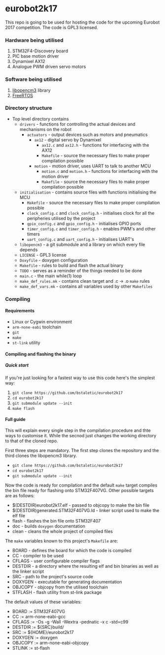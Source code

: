 # eurobot2k17

This repo is going to be used for hosting the code for the upcoming Eurobot 2017 competition. The code is GPL3 licensed.

### Hardware being utilised

1. STM32F4-Discovery board
2. PIC base motion driver
3. Dynamixel AX12
4. Analogue PWM driven servo motors

### Software being utilised

1. [libopencm3](https://libopencm3.github.io/docs/latest/stm32f4/html/modules.html) library
2. [FreeRTOS](https://freertos.org/)

### Directory structure

- Top level directory contains
  - `drivers` - functions for controlling the actual devices and mechanisms on the robot
    - `actuators` - output devices such as motors and pneumatics
      - `ax12` - digital servo by Dynamixel
        - `ax12.c` and `ax12.h` - functions for interfacing with the AX12
        - `Makefile` - source the necessary files to make proper compilation possible
      - `motion` - motion driver, uses UART to talk to another MCU
        - `motion.c` and `motion.h` - functions for interfacing with the motion driver
        - `Makefile` - source the necessary files to make proper compilation possible
  - `initialisation` - contains source files with functions initialising the MCU
    - `Makefile` - source the necessary files to make proper compilation possible
    - `clock_config.c` and `clock_config.h` - initialises clock for all the peripheries utilised by the project
    - `gpio_config.c` and `gpio_config.h` - initialises GPIO ports
    - `timer_config.c` and `timer_config.h` - enables PWM's and other timers
    - `uart_config.c` and `uart_config.h` - initialises UART's
  - `libopencm3` - a git submodule and a library on which every file depends
  - `LICENSE` - GPL3 license
  - `Doxyfile` - doxygen configuration
  - `Makefile` - rules to build and flash the actual binary
  - `TODO` - serves as a reminder of the things needed to be done
  - `main.c` - the main while(1) loop
  - `make_def_rules.mk` - contains clean target and .c -> .o `make` rules
  - `make_def_vars.mk` - contains all variables used by other `Makefiles`

### Compiling

#### Requirements

- Linux or Cygwin environment
- `arm-none-eabi` toolchain
- `git`
- `make`
- `st-link` utility

#### Compiling and flashing the binary

##### Quick start
If you're just looking for a fastest way to use this code here's the simplest way:

1. `git clone https://github.com/bstaletic/eurobot2k17`
2. `cd eurobot2k17`
3. `git submodule update --init`
4. `make flash`

#### Full guide
This will explain every single step in the compilation procedure and thte ways to customise it. While the secnod just changes the working directory to that of the cloned repo.

First three steps are mandatory. The first step clones the repository and the third clones the libopencm3 library.

- `git clone https://github.com/bstaletic/eurobot2k17`
- `cd eurobot2k17`
- `git submodule update --init`

Now the code is ready for compilation and the default `make` target compiles the bin file ready for flashing onto STM32F407VG. Other possible targets are as follows:

- $(DESTDIR)eurobot2k17.elf - passed to objcopy to make the bin file
- $(DESTDIR)generated.STM32F407VG.ld - linker script used to make the elf file
- flash - flashes the bin file onto STM32F407
- doc - builds `doxygen` documentation
- clean - cleans the whole project of compiled files

The `make` variables known to this project's `Makefile` are:

- BOARD - defines the board for which the code is compiled
- CC - compiler to be used
- CFLAGS - user configurable compiler flags
- DESTDIR - a directory where the resulting elf and bin binaries as well as the linker script
- SRC - path to the project's source code
- DOXYGEN - executable for generating documentation
- OBJCOPY - objcopy from the utilised toolchain
- STFLASH - flash utility from st-link package

The default values of these variables:

- BOARD := STM32F407VG
- CC := arm-none-eabi-gcc
- CFLAGS := -Os -g -Wall -Wextra -pednatic -x c -std=c99
- DESTDIR := ${SRC}build/
- SRC := ${HOME}/eurobot2k17
- DOXYGEN := doxygen
- OBJCOPY := arm-none-eabi-objcopy
- STLINK := st-flash
